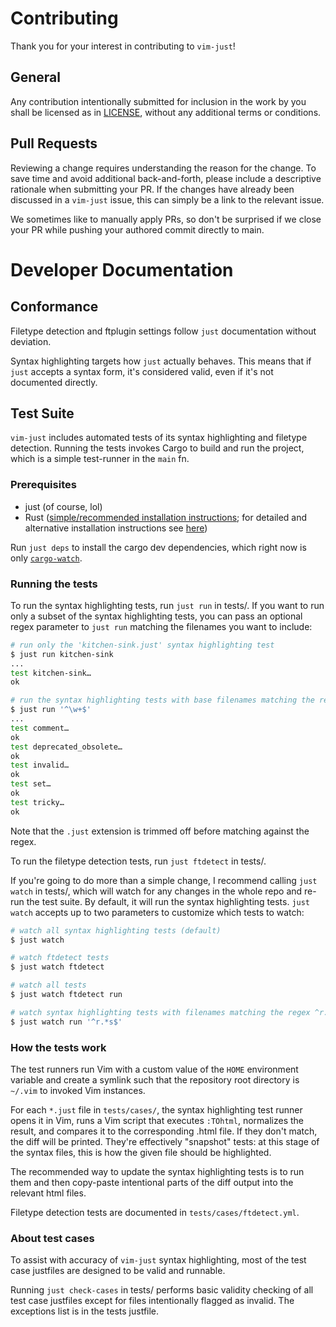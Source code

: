 Contributing
============

Thank you for your interest in contributing to `vim-just`!

## General

Any contribution intentionally submitted
for inclusion in the work by you shall be licensed as in [LICENSE](LICENSE),
without any additional terms or conditions.

## Pull Requests

Reviewing a change requires understanding the reason for the change.
To save time and avoid additional back-and-forth,
please include a descriptive rationale when submitting your PR.
If the changes have already been discussed in a `vim-just` issue,
this can simply be a link to the relevant issue.

We sometimes like to manually apply PRs, so don't be
surprised if we close your PR while pushing your authored commit directly to main.

Developer Documentation
=======================

## Conformance

Filetype detection and ftplugin settings follow `just` documentation without deviation.

Syntax highlighting targets how `just` actually behaves.
This means that if `just` accepts a syntax form, it's considered valid,
even if it's not documented directly.

## Test Suite

`vim-just` includes automated tests of its syntax highlighting and filetype detection.
Running the tests invokes Cargo to build and run the project, which
is a simple test-runner in the `main` fn.

### Prerequisites

* just (of course, lol)
* Rust ([simple/recommended installation instructions](https://www.rust-lang.org/tools/install); for detailed and alternative installation instructions see [here](https://forge.rust-lang.org/infra/other-installation-methods.html))

Run `just deps` to install the cargo dev dependencies, which right now is only
[`cargo-watch`](https://crates.io/crates/cargo-watch).

### Running the tests

To run the syntax highlighting tests, run `just run` in tests/.
If you want to run only a subset of the syntax highlighting tests,
you can pass an optional regex parameter to `just run` matching the filenames you want to include:

```bash
# run only the 'kitchen-sink.just' syntax highlighting test
$ just run kitchen-sink
...
test kitchen-sink…
ok

# run the syntax highlighting tests with base filenames matching the regex ^\w+$
$ just run '^\w+$'
...
test comment…
ok
test deprecated_obsolete…
ok
test invalid…
ok
test set…
ok
test tricky…
ok
```

Note that the `.just` extension is trimmed off before matching against the regex.

To run the filetype detection tests, run `just ftdetect` in tests/.

If you're going to do more than a simple change, I recommend calling `just watch` in tests/,
which will watch for any changes in the whole repo and re-run the test suite.
By default, it will run the syntax highlighting tests.
`just watch` accepts up to two parameters to customize which tests to watch:

```bash
# watch all syntax highlighting tests (default)
$ just watch

# watch ftdetect tests
$ just watch ftdetect

# watch all tests
$ just watch ftdetect run

# watch syntax highlighting tests with filenames matching the regex ^r.*s$
$ just watch run '^r.*s$'
```

### How the tests work

The test runners run Vim with a custom value of the `HOME` environment variable
and create a symlink such that the repository root directory is `~/.vim` to invoked Vim instances.

For each `*.just` file in `tests/cases/`, the syntax highlighting test runner opens it in Vim,
runs a Vim script that executes `:TOhtml`,
normalizes the result, and compares it to the corresponding .html file.
If they don't match, the diff will be printed.
They're effectively "snapshot" tests: at this stage of the syntax files,
this is how the given file should be highlighted.

The recommended way to update the syntax highlighting tests is
to run them and then copy-paste intentional parts of the
diff output into the relevant html files.

Filetype detection tests are documented in `tests/cases/ftdetect.yml`.

### About test cases

To assist with accuracy of `vim-just` syntax highlighting,
most of the test case justfiles are designed to be valid and runnable.

Running `just check-cases` in tests/ performs basic validity checking of all test case justfiles
except for files intentionally flagged as invalid.  The exceptions list is in the tests justfile.

